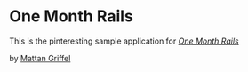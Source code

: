 # One Month Rails

This is the pinteresting sample application for 
[*One Month Rails*](hppt://onemonthrails.com)

by [Mattan Griffel](http://mattangriffel.com)